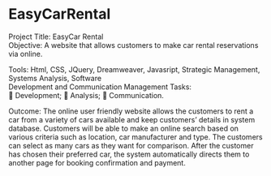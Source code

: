 # EasyCarRental
Project Title: EasyCar Rental                                                                                                                                   
Objective: 	A website that allows customers to make car rental reservations via online.

Tools: 	Html, CSS, JQuery, Dreamweaver, Javasript, Strategic Management, Systems Analysis, Software   
                        Development and Communication Management
Tasks:	
	Development;
	Analysis;
	Communication.

Outcome:
The online user friendly website allows the customers to rent a car from a variety of cars available and keep customers’ details in system database. Customers will be able to make an online search based on various criteria such as location, car manufacturer and type. The customers can select as many cars as they want for comparison. After the customer has chosen their preferred car, the system automatically directs them to another page for booking confirmation and payment.

